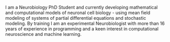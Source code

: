 I am a Neurobiology PhD Student and currently developing mathematical and computational models of neuronal cell biology - using mean field modeling of systems of partial differential equations and stochastic modeling. By training I am an experimental Neurobiologist with more than 16 years of experience in programming and a keen interest in computational neuroscience and machine learning.


<!--
**maxschelski/maxschelski** is a ✨ _special_ ✨ repository because its `README.md` (this file) appears on your GitHub profile.

Here are some ideas to get you started:

- 🔭 I’m currently working on ...
- 🌱 I’m currently learning ...
- 👯 I’m looking to collaborate on ...
- 🤔 I’m looking for help with ...
- 💬 Ask me about ...
- 📫 How to reach me: ...
- 😄 Pronouns: ...
- ⚡ Fun fact: ...
-->

